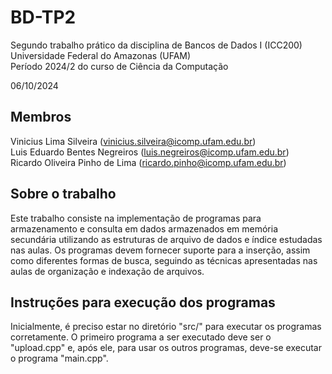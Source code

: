 # BD-TP2 
Segundo trabalho prático da disciplina de Bancos de Dados I (ICC200)  
Universidade Federal do Amazonas (UFAM)  
Período 2024/2 do curso de Ciência da Computação

06/10/2024

## Membros
Vinicius Lima Silveira (vinicius.silveira@icomp.ufam.edu.br)  
Luis Eduardo Bentes Negreiros (luis.negreiros@icomp.ufam.edu.br)  
Ricardo Oliveira Pinho de Lima (ricardo.pinho@icomp.ufam.edu.br)

## Sobre o trabalho

Este trabalho consiste na implementação de programas para armazenamento e consulta em  dados armazenados em memória secundária utilizando as estruturas de arquivo de dados e índice estudadas nas aulas. Os programas devem fornecer suporte para a inserção, assim como diferentes formas de busca, seguindo as técnicas apresentadas nas aulas de organização e indexação de arquivos.

## Instruções para execução dos programas

Inicialmente, é preciso estar no diretório "src/" para executar os programas corretamente. O primeiro programa a ser executado deve ser o "upload.cpp" e, após ele, para usar os outros programas, deve-se executar o programa "main.cpp".